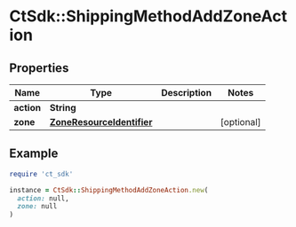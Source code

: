 # CtSdk::ShippingMethodAddZoneAction

## Properties

| Name | Type | Description | Notes |
| ---- | ---- | ----------- | ----- |
| **action** | **String** |  |  |
| **zone** | [**ZoneResourceIdentifier**](ZoneResourceIdentifier.md) |  | [optional] |

## Example

```ruby
require 'ct_sdk'

instance = CtSdk::ShippingMethodAddZoneAction.new(
  action: null,
  zone: null
)
```


